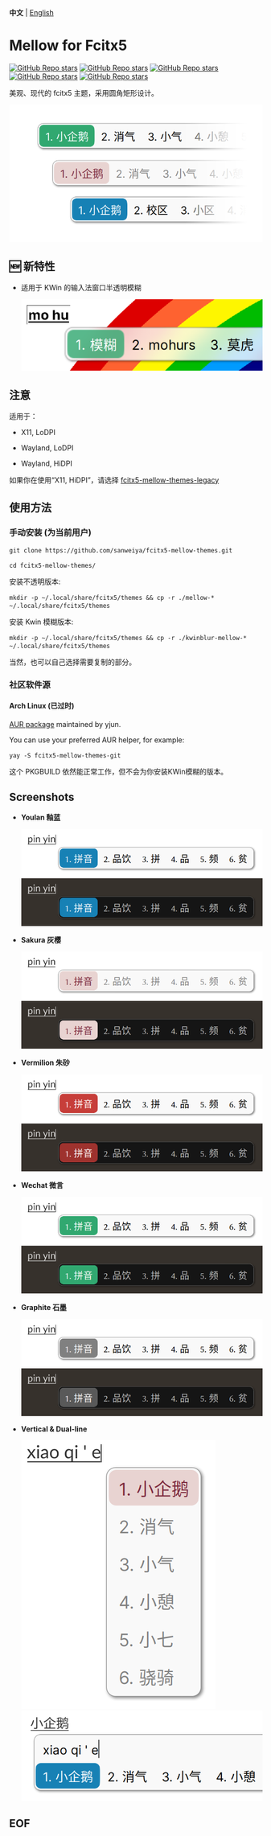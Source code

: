 **中文** | [English](./README.en.md)

# Mellow for Fcitx5

[![GitHub Repo stars](https://img.shields.io/github/stars/sanweiya/fcitx5-mellow-themes?style=flat&logo=linux&logoColor=000000&logoSize=auto&label=Graphite%20%F0%9F%8C%9F&labelColor=f9f9f9&color=808080)](https://github.com/sanweiya/fcitx5-mellow-themes/stargazers) [![GitHub Repo stars](https://img.shields.io/github/stars/sanweiya/fcitx5-mellow-themes?style=flat&logo=linux&logoColor=000000&logoSize=auto&label=Youlan%20%F0%9F%8C%9F&labelColor=f9f9f9&color=1680b4)](https://github.com/sanweiya/fcitx5-mellow-themes/stargazers) [![GitHub Repo stars](https://img.shields.io/github/stars/sanweiya/fcitx5-mellow-themes?style=flat&logo=linux&logoColor=000000&logoSize=auto&label=Sakura%20%F0%9F%8C%9F&labelColor=f9f9f9&color=e8d2d0)](https://github.com/sanweiya/fcitx5-mellow-themes/stargazers) [![GitHub Repo stars](https://img.shields.io/github/stars/sanweiya/fcitx5-mellow-themes?style=flat&logo=linux&logoColor=000000&logoSize=auto&label=Wechat%20%F0%9F%8C%9F&labelColor=f9f9f9&color=31a76f)](https://github.com/sanweiya/fcitx5-mellow-themes/stargazers) [![GitHub Repo stars](https://img.shields.io/github/stars/sanweiya/fcitx5-mellow-themes?style=flat&logo=linux&logoColor=000000&logoSize=auto&label=Vermilion%20%F0%9F%8C%9F&labelColor=f9f9f9&color=c73c37)](https://github.com/sanweiya/fcitx5-mellow-themes/stargazers)

美观、现代的 fcitx5 主题，采用圆角矩形设计。

![thumbnail](./preview/thumbnail.png)

## 🆕 新特性

- 适用于 KWin 的输入法窗口半透明模糊

  ![blur](./preview/blur.png)

## 注意

适用于：

- X11, LoDPI

- Wayland, LoDPI

- Wayland, HiDPI

如果你在使用“X11, HiDPI”，请选择 [fcitx5-mellow-themes-legacy](https://github.com/sanweiya/fcitx5-mellow-themes-legacy)

## 使用方法

### 手动安装 (为当前用户) 

```
git clone https://github.com/sanweiya/fcitx5-mellow-themes.git
```

```
cd fcitx5-mellow-themes/
```

安装不透明版本: 

```
mkdir -p ~/.local/share/fcitx5/themes && cp -r ./mellow-* ~/.local/share/fcitx5/themes
```

安装 Kwin 模糊版本: 

```
mkdir -p ~/.local/share/fcitx5/themes && cp -r ./kwinblur-mellow-* ~/.local/share/fcitx5/themes
```

当然，也可以自己选择需要复制的部分。

### 社区软件源

#### Arch Linux (已过时)

[AUR package](https://aur.archlinux.org/packages/fcitx5-mellow-themes-git) maintained by yjun.

You can use your preferred AUR helper, for example:

```
yay -S fcitx5-mellow-themes-git
```

这个 PKGBUILD 依然能正常工作，但不会为你安装KWin模糊的版本。

## Screenshots

- **Youlan 釉蓝**
  
  ![youlan](./preview/youlan.png) ![youlan-dark](./preview/youlan-dark.png)
  
- **Sakura 灰樱**
  
  ![sakura](./preview/sakura.png) ![youlan-dark](./preview/sakura-dark.png)
  
- **Vermilion 朱砂**
  
  ![vermilion](./preview/vermilion.png) ![vermilion-dark](./preview/vermilion-dark.png)
  
- **Wechat 微言**
  
  ![wechat](./preview/wechat.png) ![wechat-dark](./preview/wechat-dark.png)
  
- **Graphite 石墨**
  
  ![graphite](./preview/graphite.png) ![graphite-dark](./preview/graphite-dark.png)
  
- **Vertical & Dual-line**
  
  ![vertical](./preview/vertical.png) ![dual](./preview/dual.png)

## EOF
